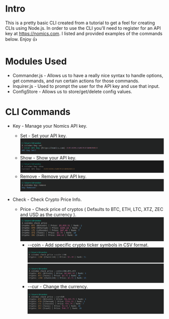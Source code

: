 # Intro
This is a pretty basic CLI created from a tutorial to get a feel for creating CLIs using Node.js. In order to use the CLI you'll need to register for an API key at https://nomics.com. I listed and provided examples of the commands below. Enjoy 👍

# Modules Used
* Commander.js - Allows us to have a really nice syntax to handle options, get commands, and run certain actions for those commands.
* Inquirer.js - Used to prompt the user for the API key and use that input.
* ConfigStore - Allows us to store/get/delete config values.

# CLI Commands
* Key - Manage your Nomics API key.
    * Set - Set your API key.
    ![Key Set](./assets/key_set.png)
    * Show - Show your API key.
    ![Key Show](./assets/key_show.png)
    * Remove - Remove your API key.
    ![Key Remove](./assets/key_remove.png)

* Check - Check Crypto Price Info.
    * Price - Check price of cryptos ( Defaults to BTC, ETH, LTC, XTZ, ZEC and USD as the currency ).
    ![Check Price Defaults](./assets/check_price_defaults.png)
        * --coin - Add specific crypto ticker symbols in CSV format.
        ![Check Price Single Crypto](./assets/check_price_coinOption_1.png)
        ![Check Price Multiple Cryptos](./assets/check_price_coinOption_2.png)
        * --cur - Change the currency.
        ![Check Price Different Currency](./assets/check_price_curOption.png)